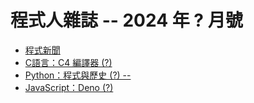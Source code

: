 # 程式人雜誌 -- 2024 年 ? 月號

* [程式新聞](_editor/news.md)
* [C語言：C4 編譯器 (?)](c/README.md)
* [Python：程式與歷史 (?) -- ](python/README.md)
* [JavaScript：Deno (?)](javascript/README.md)
